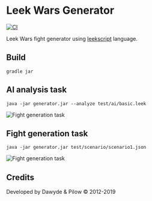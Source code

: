 # Leek Wars Generator

[![CI](https://github.com/leek-wars/leek-wars-generator/actions/workflows/build.yml/badge.svg)](https://github.com/leek-wars/leek-wars-generator/actions/workflows/build.yml)

Leek Wars fight generator using [leekscript](https://github.com/leek-wars/leekscript) language.

## Build
```
gradle jar
```

## AI analysis task
```
java -jar generator.jar --analyze test/ai/basic.leek
```
![Fight generation task](https://github.com/leek-wars/leek-wars-generator-v1/blob/master/doc/compilation_task.svg)

## Fight generation task
```
java -jar generator.jar test/scenario/scenario1.json
```

![Fight generation task](https://github.com/leek-wars/leek-wars-generator-v1/blob/master/doc/fight_task.svg)

## Credits
Developed by Dawyde & Pilow © 2012-2019
